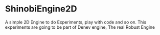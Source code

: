 # ShinobiEngine2D
A simple 2D Engine to do Experiments, play with code and so on. This experiments are going to be part of Denev engine, The real Robust Engine
